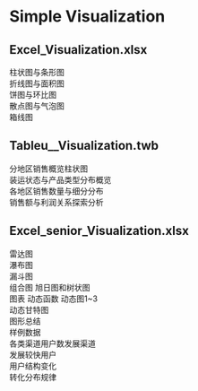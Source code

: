 # Simple Visualization  
## Excel_Visualization.xlsx
柱状图与条形图  
折线图与面积图  
饼图与环比图  
散点图与气泡图  
箱线图  

## Tableu__Visualization.twb
分地区销售概览柱状图  
装运状态与产品类型分布概览  
各地区销售数量与细分分布  
销售额与利润关系探索分析  

## Excel_senior_Visualization.xlsx
雷达图  
瀑布图  
漏斗图  
组合图 
旭日图和树状图  
图表 
动态函数 
动态图1~3  
动态甘特图  
图形总结  
样例数据  
各类渠道用户数发展渠道  
发展较快用户  
用户结构变化  
转化分布规律    
